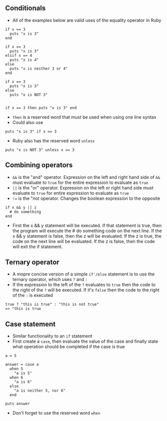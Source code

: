 ## Conditionals
* All of the examples below are valid uses of the equality operator in Ruby
```
if x == 3
  puts "x is 3"
end

if x == 3
  puts "x is 3"
elsif x == 4
  puts "x is 4"
else
  puts "x is neither 3 or 4"
end

if x == 3
  puts "x is 3"
else
  puts "x is NOT 3"


if x == 3 then puts "x is 3" end
```
* `then` is a reserved word that must be used when using one line syntax
* Could also use
```
puts "x is 3" if x == 3
```
* Ruby also has the reserved word `unless`
```
puts "x is NOT 3" unless x == 3
```

## Combining operators
* `&&` is the "and" operator. Expression on the left and right hand side of `&&` must evaluate to `true` for the entire expression to evaluate as `true`
* `||` is the "or" operator. Expression on the left or right hand side must evaluate to `true` for entire expression to evaluate as `true`
* `!=` is the "not operator. Changes the boolean expression to the opposite
```
if x && y || z
  # do something
end
```
* First the x && y statement will be executed. If that statement is true, then the program will execute the # do something code on the next line. If the x && y statement is false, then the z will be evaluated. If the z is true, the code on the next line will be evaluated. If the z is false, then the code will exit the if statement.


## Ternary operator
* A mopre concise version of a simple `if'/else` statement is to use the ternary operator, which uses `?` and `:`
* If the expression to the left of the `?` evaluates to `true` then the code to the right of the `?` will be executed. If it's `false` then the code to the right of the `:` is executed
```
true ? "this is true" : "this is not true"
=> "this is true
```

## Case statement
* Similar functionality to an `if` statement
* First create a `case`, then evaluate the value of the case and finally state what operation should be completed if the case is true
```
a = 5

answer = case a
  when 5
    "a is 5"
  when 6
    "a is 6"
  else
    "a is neither 5, nor 6"
  end

puts answer
```
* Don't forget to use the reserved word `when`
